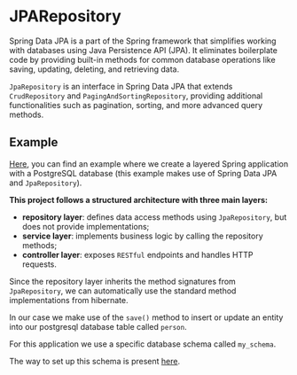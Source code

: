 # JPARepository
Spring Data JPA is a part of the Spring framework that simplifies
working with databases using Java Persistence API (JPA).
It eliminates boilerplate code by providing built-in methods for
common database operations like saving, updating, deleting, and retrieving data.

`JpaRepository` is an interface in Spring Data JPA that extends `CrudRepository` 
and `PagingAndSortingRepository`, providing additional functionalities such as 
pagination, sorting, and more advanced query methods.

## Example
[Here](../../../../../web-services/attachments/22-spring-boot-auto-datasource/java21/java21_springbootdatajpa.zip), you can find an example where we create a layered Spring application
with a PostgreSQL database (this example makes use of Spring Data JPA and `JpaRepository`).

**This project follows a structured architecture with three main layers:**
- **repository layer**: defines data access methods using `JpaRepository`, but does not provide implementations;
- **service layer**: implements business logic by calling the repository methods;
- **controller layer**: exposes `RESTful` endpoints and handles HTTP requests.

Since the repository layer inherits the method signatures from `JpaRepository`,
we can automatically use the standard method implementations from hibernate.

In our case we make use of the `save()` method to insert or update an entity into our postgresql database table called `person`.

For this application we use a specific database schema called `my_schema`.

The way to set up this schema is present [here](../../../../../web-services/22_spring_boot_auto_datasource.md).
